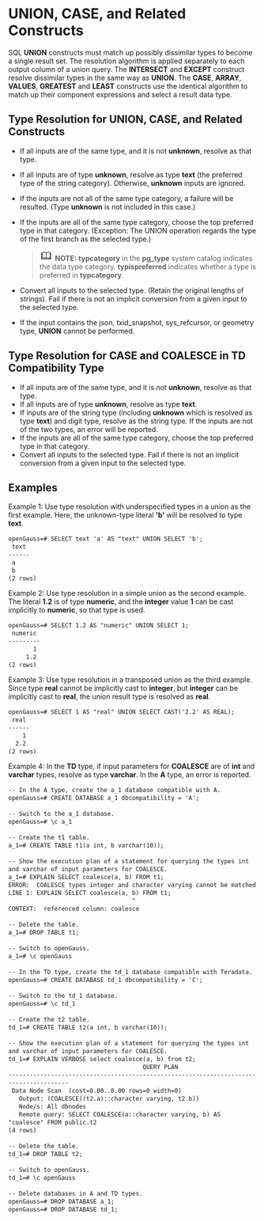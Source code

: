 # UNION, CASE, and Related Constructs<a name="EN-US_TOPIC_0289900690"></a>

SQL  **UNION**  constructs must match up possibly dissimilar types to become a single result set. The resolution algorithm is applied separately to each output column of a union query. The  **INTERSECT**  and  **EXCEPT**  construct resolve dissimilar types in the same way as  **UNION**. The  **CASE**,  **ARRAY**,  **VALUES**,  **GREATEST**  and  **LEAST**  constructs use the identical algorithm to match up their component expressions and select a result data type.

## Type Resolution for UNION, CASE, and Related Constructs<a name="en-us_topic_0283136625_en-us_topic_0237122011_en-us_topic_0059779260_s4d37d0d92a7e4067a51798614b044fb4"></a>

-   If all inputs are of the same type, and it is not  **unknown**, resolve as that type.
-   If all inputs are of type  **unknown**, resolve as type  **text**  \(the preferred type of the string category\). Otherwise,  **unknown**  inputs are ignored.
-   If the inputs are not all of the same type category, a failure will be resulted. \(Type  **unknown**  is not included in this case.\)
-   If the inputs are all of the same type category, choose the top preferred type in that category. \(Exception: The UNION operation regards the type of the first branch as the selected type.\)

    >![](public_sys-resources/icon-note.gif) **NOTE:** 
    >**typcategory**  in the  **pg\_type**  system catalog indicates the data type category.  **typispreferred**  indicates whether a type is preferred in  **typcategory**.

-   Convert all inputs to the selected type. \(Retain the original lengths of strings\). Fail if there is not an implicit conversion from a given input to the selected type.
-   If the input contains the json, txid\_snapshot, sys\_refcursor, or geometry type,  **UNION**  cannot be performed.

## Type Resolution for CASE and COALESCE in TD Compatibility Type<a name="en-us_topic_0283136625_en-us_topic_0237122011_en-us_topic_0059779260_sa6bf47fa5cdb4d2caabf956bb11c7649"></a>

-   If all inputs are of the same type, and it is not  **unknown**, resolve as that type.
-   If all inputs are of type  **unknown**, resolve as type  **text**.
-   If inputs are of the string type \(including  **unknown**  which is resolved as type  **text**\) and digit type, resolve as the string type. If the inputs are not of the two types, an error will be reported.
-   If the inputs are all of the same type category, choose the top preferred type in that category.
-   Convert all inputs to the selected type. Fail if there is not an implicit conversion from a given input to the selected type.

## Examples<a name="en-us_topic_0283136625_en-us_topic_0237122011_en-us_topic_0059779260_sb48a6ac8819342588bbdeeb006db477e"></a>

Example 1: Use type resolution with underspecified types in a union as the first example. Here, the unknown-type literal  **'b'**  will be resolved to type  **text**.

```
openGauss=# SELECT text 'a' AS "text" UNION SELECT 'b';
 text
------
 a
 b
(2 rows)
```

Example 2: Use type resolution in a simple union as the second example. The literal  **1.2**  is of type  **numeric**, and the  **integer**  value  **1**  can be cast implicitly to  **numeric**, so that type is used.

```
openGauss=# SELECT 1.2 AS "numeric" UNION SELECT 1;
 numeric
---------
       1
     1.2
(2 rows)
```

Example 3: Use type resolution in a transposed union as the third example. Since type  **real**  cannot be implicitly cast to  **integer**, but  **integer**  can be implicitly cast to  **real**, the union result type is resolved as  **real**.

```
openGauss=# SELECT 1 AS "real" UNION SELECT CAST('2.2' AS REAL);
 real
------
    1
  2.2
(2 rows)
```

Example 4: In the  **TD**  type, if input parameters for  **COALESCE**  are of  **int**  and  **varchar**  types, resolve as type  **varchar**. In the  **A**  type, an error is reported.

```
-- In the A type, create the a_1 database compatible with A.
openGauss=# CREATE DATABASE a_1 dbcompatibility = 'A';

-- Switch to the a_1 database.
openGauss=# \c a_1

-- Create the t1 table.
a_1=# CREATE TABLE t1(a int, b varchar(10));

-- Show the execution plan of a statement for querying the types int and varchar of input parameters for COALESCE.
a_1=# EXPLAIN SELECT coalesce(a, b) FROM t1;
ERROR:  COALESCE types integer and character varying cannot be matched
LINE 1: EXPLAIN SELECT coalesce(a, b) FROM t1;
                                   ^
CONTEXT:  referenced column: coalesce

-- Delete the table.
a_1=# DROP TABLE t1;

-- Switch to openGauss.
a_1=# \c openGauss

-- In the TD type, create the td_1 database compatible with Teradata.
openGauss=# CREATE DATABASE td_1 dbcompatibility = 'C';

-- Switch to the td_1 database.
openGauss=# \c td_1

-- Create the t2 table.
td_1=# CREATE TABLE t2(a int, b varchar(10));

-- Show the execution plan of a statement for querying the types int and varchar of input parameters for COALESCE.
td_1=# EXPLAIN VERBOSE select coalesce(a, b) from t2;
                                      QUERY PLAN
---------------------------------------------------------------------------------------
 Data Node Scan  (cost=0.00..0.00 rows=0 width=0)
   Output: (COALESCE((t2.a)::character varying, t2.b))
   Node/s: All dbnodes
   Remote query: SELECT COALESCE(a::character varying, b) AS "coalesce" FROM public.t2
(4 rows)

-- Delete the table.
td_1=# DROP TABLE t2;

-- Switch to openGauss.
td_1=# \c openGauss

-- Delete databases in A and TD types.
openGauss=# DROP DATABASE a_1;
openGauss=# DROP DATABASE td_1;
```

